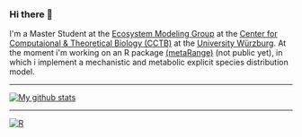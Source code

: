 ### Hi there 👋

I'm a Master Student at the [Ecosystem Modeling Group](https://www.biozentrum.uni-wuerzburg.de/cctb/research/ecosystem-modeling/) at the [Center for Computaional & Theoretical Biology (CCTB)](https://www.biozentrum.uni-wuerzburg.de/cctb/cctb/) at the [University Würzburg](https://www.uni-wuerzburg.de). At the moment i'm working on an R package [(metaRange)](https://srfall.github.io/metaRange) (not public yet), in which i implement a mechanistic and metabolic explicit species distribution model.

---
[![My github stats](https://github-readme-stats.vercel.app/api?username=srfall&layout=compact&theme=radical&show_icons=true)](https://github.com/srfall/github-readme-stats)

<!-- &title_color=ff002b&icon_color=00aaff&text_color=ff5500&bg_color=151515 ---> 
<!-- <img align="center" src="https://github-readme-stats.vercel.app/api/top-langs/?username=srfall&layout=compact&theme=radical" /> -->
---

<p align="center">

[![R](https://img.shields.io/badge/--1f65b7?style=flat&logo=r&link=https://github.com/m-clark/)](https://github.com/m-clark?tab=repositories&q=&type=&language=r) <span class="" style = ""></span>
</p>
